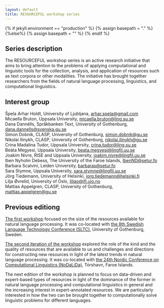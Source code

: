 ```yaml
---
layout: default
title: RESOURCEFUL workshop series
---
```

{% if jekyll.environment  == "production" %}
        {% assign basepath = "." %}
        {%else%}
        {% assign basepath = "" %}
        {% endif %}

## Series description

The RESOURCEFUL workshop series is an active research initiative that aims to bring attention to the problems of applying computational and linguistic tools for the collection, analysis, and application of resources such as text corpora or other modalities. The initiative has brought together researchers from the fields of natural language processing, linguistics, and computational linguistics.

## Interest group

Špela Arhar Holdt, University of Ljubljana, arhar.spela@gmail.com  
Micaella Bruton, Uppsala University, micaella.bruton@ling.su.se  
Dana Dannélls, Språkbanken Text, University of Gothenburg, dana.dannells@svenska.gu.se  
Simon Dobnik, CLASP, University of Gothenburg, simon.dobnik@gu.se  
Nikolai Ilinykh, CLASP, University of Gothenburg, nikolai.ilinykh@gu.se  
Crina Madalina Tudor, Uppsala University, crina.tudor@ling.su.se  
Beáta Megyesi, Uppsala University, beata.megyesi@lingfil.uu.se  
Joakim Nivre, RISE and Uppsala University, joakim.nivre@lingfil.uu.se  
Iben Nyholm Debess, The University of the Faroe Islands, IbenND@setur.fo  
Barbara Scalvini, Leiden University, barbaras@setur.fo  
Sara Stymne, Uppsala University, sara.stymne@lingfil.uu.se  
Jörg Tiedemann, University of Helsinki,  jorg.tiedemann@helsinki.fi  
Lilja Øvrelid, University of Oslo, liljao@ifi.uio.no  
Mattias Appelgren, CLASP, University of Gothenburg, mattias.appelgren@gu.se

## Previous editiong

[The first workshop](https://gu-clasp.github.io/resourceful-2020/) focused on the size of the resources available for natural language processing. It was co-located with [the 8th Swedish Language Technology Conference (SLTC)](https://spraakbanken.gu.se/en/sltc2020), University of Gothenburg, Sweden.

[The second iteration of the workshop](https://resourceful-workshop.github.io/resourceful-2023/) explored the role of the kind and the quality of resources that are available to us and challenges and directions for constructing new resources in light of the latest trends in natural language processing. It was co-located with [the 24th Nordic Conference on Computational Linguistics (NoDaLiDa)](https://www.nodalida2023.fo/nodalida-2023-tórshavn-faroe-islands), Tórshavn, Faroe Islands.

The next edition of the workshop is planned to focus on data-driven and expert-based types of resources in light of the dominance of the former in natural language processing and computational linguistics in general and the increasing interest in expert-annotated resources. We are particularly interested in how the two can be brought together to computationally solve linguistic problems for different languages.
